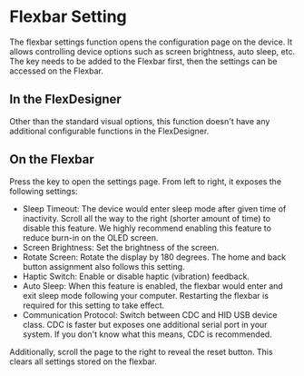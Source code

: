 # Flexbar Setting

The flexbar settings function opens the configuration page on the device. It allows controlling device options such as screen brightness, auto sleep, etc. The key needs to be added to the Flexbar first, then the settings can be accessed on the Flexbar.

## In the FlexDesigner

Other than the standard visual options, this function doesn't have any additional configurable functions in the FlexDesigner.

## On the Flexbar

Press the key to open the settings page. From left to right, it exposes the following settings:

- Sleep Timeout: The device would enter sleep mode after given time of inactivity. Scroll all the way to the right (shorter amount of time) to disable this feature. We highly recommend enabling this feature to reduce burn-in on the OLED screen.
- Screen Brightness: Set the brightness of the screen.
- Rotate Screen: Rotate the display by 180 degrees. The home and back button assignment also follows this setting.
- Haptic Switch: Enable or disable haptic (vibration) feedback.
- Auto Sleep: When this feature is enabled, the flexbar would enter and exit sleep mode following your computer. Restarting the flexbar is required for this setting to take effect.
- Communication Protocol: Switch between CDC and HID USB device class. CDC is faster but exposes one additional serial port in your system. If you don't know what this means, CDC is recommended.

Additionally, scroll the page to the right to reveal the reset button. This clears all settings stored on the flexbar.

